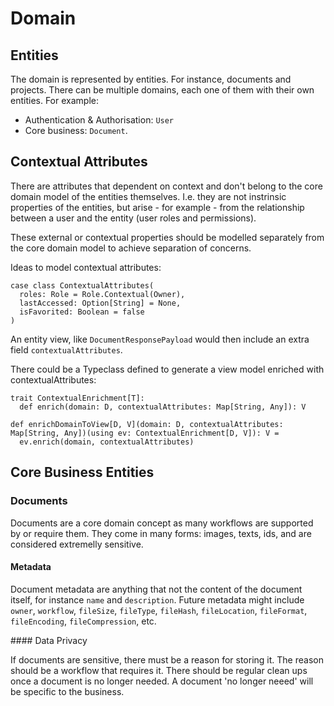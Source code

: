 # Domain

## Entities

The domain is represented by entities. For instance, documents and projects.
There can be multiple domains, each one of them with their own entities. For example:
 * Authentication & Authorisation: `User`
 * Core business: `Document`.

## Contextual Attributes

There are attributes that dependent on context and don't belong to the core domain model
of the entities themselves. I.e. they are not instrinsic properties of the entities, but arise -
for example - from the relationship between a user and the entity (user roles and permissions).

These external or contextual properties should be modelled separately from the core domain model
to achieve separation of concerns.

Ideas to model contextual attributes:

```
case class ContextualAttributes(
  roles: Role = Role.Contextual(Owner),
  lastAccessed: Option[String] = None,
  isFavorited: Boolean = false
)
```

An entity view, like `DocumentResponsePayload` would then include an extra field `contextualAttributes`.

There could be a Typeclass defined to generate a view model enriched with contextualAttributes:

```
trait ContextualEnrichment[T]:
  def enrich(domain: D, contextualAttributes: Map[String, Any]): V

def enrichDomainToView[D, V](domain: D, contextualAttributes: Map[String, Any])(using ev: ContextualEnrichment[D, V]): V =
  ev.enrich(domain, contextualAttributes)
```

## Core Business Entities

### Documents

Documents are a core domain concept as many workflows are supported by or require them.
They come in many forms: images, texts, ids, and are considered extremelly sensitive.

#### Metadata

Document metadata are anything that not the content of the document itself, for instance `name` and `description`.
Future metadata might include `owner`, `workflow`, `fileSize`, `fileType`, `fileHash`, `fileLocation`, `fileFormat`, `fileEncoding`, `fileCompression`, etc.

#### Data Privacy

If documents are sensitive, there must be a reason for storing it. The reason should be a workflow that requires it.
There should be regular clean ups once a document is no longer needed.
A document 'no longer neeed' will be specific to the business.
